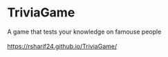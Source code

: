 # TriviaGame
A game that tests your knowledge on famouse people
<br><br>
https://rsharif24.github.io/TriviaGame/
